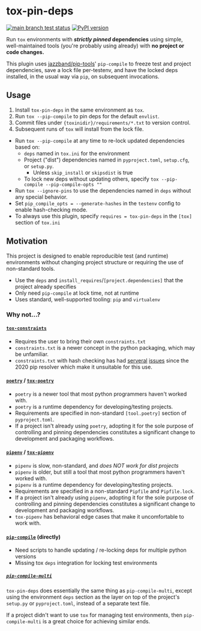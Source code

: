 # tox-pin-deps

[![main branch test status](https://github.com/masenf/tox-pin-deps/actions/workflows/test.yml/badge.svg?branch=main)](https://github.com/masenf/tox-pin-deps/actions/workflows/test.yml?query=branch%3Amain)
[![PyPI version](https://badge.fury.io/py/tox-pin-deps.svg)](https://pypi.org/project/tox-pin-deps)

Run `tox` environments with **_strictly pinned_ dependencies** using simple,
well-maintained tools (you're probably using already) with **no project or code changes.**

This plugin
uses [jazzband/pip-tools](https://github.com/jazzband/pip-tools)' `pip-compile`
to freeze test and project dependencies, save a lock file per-testenv, and have
the locked deps installed, in the usual way via `pip`, on subsequent invocations.

## Usage

1. Install `tox-pin-deps` in the same environment as `tox`.
2. Run `tox --pip-compile` to pin deps for the default `envlist`.
3. Commit files under `{toxinidir}/requirements/*.txt` to version control.
4. Subsequent runs of `tox` will install from the lock file.

* Run `tox --pip-compile` at any time to re-lock updated dependencies based on:
  * `deps` named in `tox.ini` for the environment
  * Project ("dist") dependencies named in `pyproject.toml`,
    `setup.cfg`, or `setup.py`.
    * Unless `skip_install` or `skipsdist` is true
  * To lock new deps without updating others, specify `tox --pip-compile --pip-compile-opts ""`
* Run `tox --ignore-pins` to use the dependencies named in `deps` without
  any special behavior.
* Set `pip_compile_opts = --generate-hashes` in the `testenv` config to enable
  hash-checking mode.
* To always use this plugin, specify `requires = tox-pin-deps` in the `[tox]` section
  of `tox.ini`

## Motivation

This project is designed to enable reproducible test (and runtime) environments without
changing project structure or requiring the use of non-standard tools.

* Use the `deps` and `install_requires`/`[project.dependencies]` that the project already specifies
* Only need `pip-compile` at lock time, not at runtime
* Uses standard, well-supported tooling: `pip` and `virtualenv`

### Why not...?

#### [`tox-constraints`](https://pypi.org/project/tox-constraints/)

* Requires the user to bring their own `constraints.txt`
* `constraints.txt` is a newer concept in the python packaging, which may be unfamiliar.
* `constraints.txt` with hash checking has
  had [serveral](https://github.com/pypa/pip/issues/8792) [issues](https://github.com/pypa/pip/issues/9243)
  since the 2020 pip resolver which make it unsuitable for this use.

#### [`poetry`](https://pypi.org/project/poetry/) / [`tox-poetry`](https://pypi.org/project/tox-poetry/)

* `poetry` is a newer tool that most python programmers haven't worked with.
* `poetry` is a runtime dependency for developing/testing projects.
* Requirements are specified in non-standard `[tool.poetry]` section of `pyproject.toml`.
* If a project isn't already using `poetry`, adopting it for the sole purpose
  of controlling and pinning dependencies constitutes a significant change to
  development and packaging workflows.

#### [`pipenv`](https://pypi.org/project/pipenv/) / [`tox-pipenv`](https://pypi.org/project/tox-pipenv/)

* `pipenv` is slow, non-standard, and _does NOT work for dist projects_
* `pipenv` is older, but still a tool that most python programmers haven't worked with.
* `pipenv` is a runtime dependency for developing/testing projects.
* Requirements are specified in a non-standard `Pipfile` and `Pipfile.lock`.
* If a project isn't already using `pipenv`, adopting it for the sole purpose
  of controlling and pinning dependencies constitutes a significant change to
  development and packaging workflows.
* `tox-pipenv` has behavioral edge cases that make it uncomfortable to work with.

#### [`pip-compile`](https://github.com/jazzband/pip-tools) (directly)

* Need scripts to handle updating / re-locking deps for multiple python versions
* Missing tox `deps` integration for locking test environments

##### [`pip-compile-multi`](https://github.com/peterdemin/pip-compile-multi)

`tox-pin-deps` does essentially the same thing as `pip-compile-multi`, except using the
environment `deps` section as the layer on top of the project's `setup.py`
or `pyproject.toml`, instead of a separate text file.

If a project didn't want to use `tox` for managing test environments,
then `pip-compile-multi` is a great choice for achieving similar ends.



